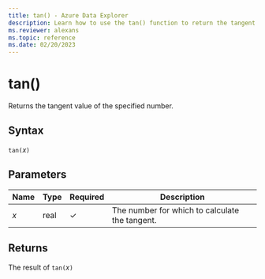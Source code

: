 ```yaml
---
title: tan() - Azure Data Explorer
description: Learn how to use the tan() function to return the tangent value of a the specified number.
ms.reviewer: alexans
ms.topic: reference
ms.date: 02/20/2023
---
```

# tan()

Returns the tangent value of the specified number.

## Syntax

`tan(`*x*`)`

## Parameters

| Name | Type | Required | Description |
|--|--|--|--|
| *x* | real | &check; | The number for which to calculate the tangent. |

## Returns

The result of `tan(`*x*`)`
